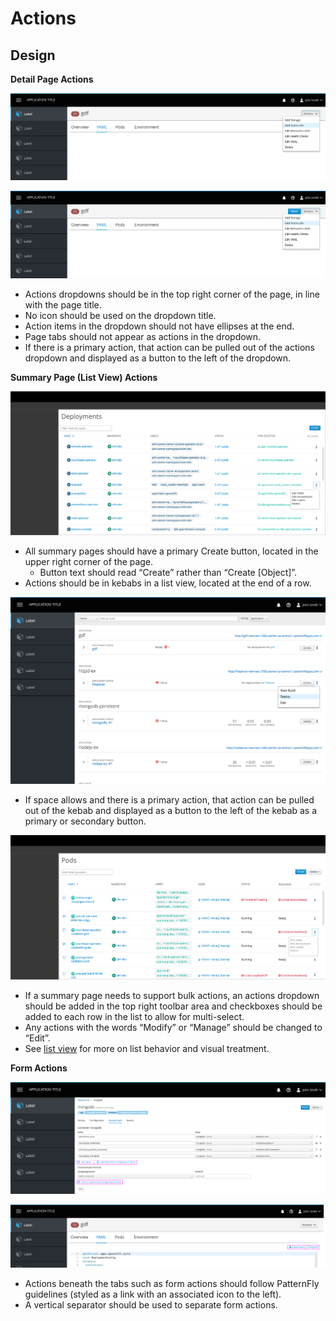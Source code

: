 # Actions

## Design

**Detail Page Actions**

![Detail Page Actions 1](img/1.png)

![Detail Page Actions 2](img/2.png)

* Actions dropdowns should be in the top right corner of the page, in line with the page title.
* No icon should be used on the dropdown title.
* Action items in the dropdown should not have ellipses at the end.
* Page tabs should not appear as actions in the dropdown.
* If there is a primary action, that action can be pulled out of the actions dropdown and displayed as a button to the left of the dropdown.


**Summary Page (List View) Actions**

![Summary Page Actions 1](img/3.png)

* All summary pages should have a primary Create button, located in the upper right corner of the page.
  * Button text should read “Create” rather than “Create [Object]”.
* Actions should be in kebabs in a list view, located at the end of a row.

![Summary Page Actions 2](img/4.png)

* If space allows and there is a primary action, that action can be pulled out of the kebab and displayed as a button to the left of the kebab as a primary or secondary button.

![Summary Page Actions 3](img/5.png)

* If a summary page needs to support bulk actions, an actions dropdown should be added in the top right toolbar area and checkboxes should be added to each row in the list to allow for multi-select.
* Any actions with the words “Modify” or “Manage” should be changed to “Edit”.
* See [list view](https://www.patternfly.org/pattern-library/content-views/list-view/) for more on list behavior and visual treatment.

**Form Actions**

![Form Actions 1](img/6.png)

![Form Actions 2](img/7.png)

* Actions beneath the tabs such as form actions should follow PatternFly guidelines (styled as a link with an associated icon to the left).
* A vertical separator should be used to separate form actions.
